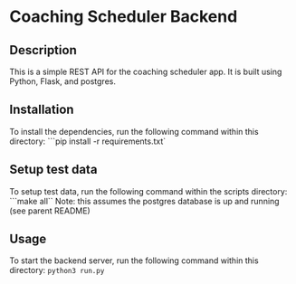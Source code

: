 
# Coaching Scheduler Backend

## Description

This is a simple REST API for the coaching scheduler app. It is built using Python, Flask, and postgres.

## Installation
To install the dependencies, run the following command within this directory:
```pip install -r requirements.txt`

## Setup test data
To setup test data, run the following command within the scripts directory:
```make all``
Note: this assumes the postgres database is up and running (see parent README)

## Usage
To start the backend server, run the following command within this directory:
```python3 run.py```